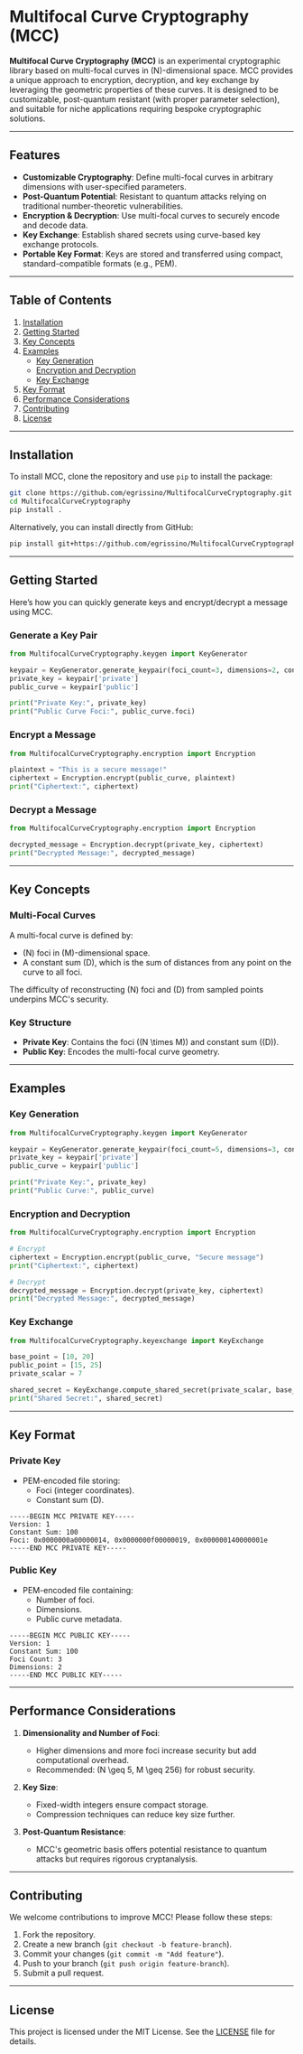 # Multifocal Curve Cryptography (MCC)

**Multifocal Curve Cryptography (MCC)** is an experimental cryptographic library based on multi-focal curves in \(N\)-dimensional space. MCC provides a unique approach to encryption, decryption, and key exchange by leveraging the geometric properties of these curves. It is designed to be customizable, post-quantum resistant (with proper parameter selection), and suitable for niche applications requiring bespoke cryptographic solutions.

---

## Features

- **Customizable Cryptography**: Define multi-focal curves in arbitrary dimensions with user-specified parameters.
- **Post-Quantum Potential**: Resistant to quantum attacks relying on traditional number-theoretic vulnerabilities.
- **Encryption & Decryption**: Use multi-focal curves to securely encode and decode data.
- **Key Exchange**: Establish shared secrets using curve-based key exchange protocols.
- **Portable Key Format**: Keys are stored and transferred using compact, standard-compatible formats (e.g., PEM).

---

## Table of Contents

1. [Installation](#installation)
2. [Getting Started](#getting-started)
3. [Key Concepts](#key-concepts)
4. [Examples](#examples)
   - [Key Generation](#key-generation)
   - [Encryption and Decryption](#encryption-and-decryption)
   - [Key Exchange](#key-exchange)
5. [Key Format](#key-format)
6. [Performance Considerations](#performance-considerations)
7. [Contributing](#contributing)
8. [License](#license)

---

## Installation

To install MCC, clone the repository and use `pip` to install the package:

```bash
git clone https://github.com/egrissino/MultifocalCurveCryptography.git
cd MultifocalCurveCryptography
pip install .
```

Alternatively, you can install directly from GitHub:

```bash
pip install git+https://github.com/egrissino/MultifocalCurveCryptography.git
```

---

## Getting Started

Here’s how you can quickly generate keys and encrypt/decrypt a message using MCC.

### Generate a Key Pair
```python
from MultifocalCurveCryptography.keygen import KeyGenerator

keypair = KeyGenerator.generate_keypair(foci_count=3, dimensions=2, constant_sum=100)
private_key = keypair['private']
public_curve = keypair['public']

print("Private Key:", private_key)
print("Public Curve Foci:", public_curve.foci)
```

### Encrypt a Message
```python
from MultifocalCurveCryptography.encryption import Encryption

plaintext = "This is a secure message!"
ciphertext = Encryption.encrypt(public_curve, plaintext)
print("Ciphertext:", ciphertext)
```

### Decrypt a Message
```python
from MultifocalCurveCryptography.encryption import Encryption

decrypted_message = Encryption.decrypt(private_key, ciphertext)
print("Decrypted Message:", decrypted_message)
```

---

## Key Concepts

### Multi-Focal Curves
A multi-focal curve is defined by:
- \(N\) foci in \(M\)-dimensional space.
- A constant sum \(D\), which is the sum of distances from any point on the curve to all foci.

The difficulty of reconstructing \(N\) foci and \(D\) from sampled points underpins MCC's security.

### Key Structure
- **Private Key**: Contains the foci (\(N \times M\)) and constant sum (\(D\)).
- **Public Key**: Encodes the multi-focal curve geometry.

---

## Examples

### Key Generation
```python
from MultifocalCurveCryptography.keygen import KeyGenerator

keypair = KeyGenerator.generate_keypair(foci_count=5, dimensions=3, constant_sum=150)
private_key = keypair['private']
public_curve = keypair['public']

print("Private Key:", private_key)
print("Public Curve:", public_curve)
```

### Encryption and Decryption
```python
from MultifocalCurveCryptography.encryption import Encryption

# Encrypt
ciphertext = Encryption.encrypt(public_curve, "Secure message")
print("Ciphertext:", ciphertext)

# Decrypt
decrypted_message = Encryption.decrypt(private_key, ciphertext)
print("Decrypted Message:", decrypted_message)
```

### Key Exchange
```python
from MultifocalCurveCryptography.keyexchange import KeyExchange

base_point = [10, 20]
public_point = [15, 25]
private_scalar = 7

shared_secret = KeyExchange.compute_shared_secret(private_scalar, base_point, public_point)
print("Shared Secret:", shared_secret)
```

---

## Key Format

### Private Key
- PEM-encoded file storing:
  - Foci (integer coordinates).
  - Constant sum \(D\).

```text
-----BEGIN MCC PRIVATE KEY-----
Version: 1
Constant Sum: 100
Foci: 0x0000000a00000014, 0x0000000f00000019, 0x000000140000001e
-----END MCC PRIVATE KEY-----
```

### Public Key
- PEM-encoded file containing:
  - Number of foci.
  - Dimensions.
  - Public curve metadata.

```text
-----BEGIN MCC PUBLIC KEY-----
Version: 1
Constant Sum: 100
Foci Count: 3
Dimensions: 2
-----END MCC PUBLIC KEY-----
```

---

## Performance Considerations

1. **Dimensionality and Number of Foci**:
   - Higher dimensions and more foci increase security but add computational overhead.
   - Recommended: \(N \geq 5, M \geq 256\) for robust security.

2. **Key Size**:
   - Fixed-width integers ensure compact storage.
   - Compression techniques can reduce key size further.

3. **Post-Quantum Resistance**:
   - MCC's geometric basis offers potential resistance to quantum attacks but requires rigorous cryptanalysis.

---

## Contributing

We welcome contributions to improve MCC! Please follow these steps:

1. Fork the repository.
2. Create a new branch (`git checkout -b feature-branch`).
3. Commit your changes (`git commit -m "Add feature"`).
4. Push to your branch (`git push origin feature-branch`).
5. Submit a pull request.

---

## License

This project is licensed under the MIT License. See the [LICENSE](LICENSE) file for details.
